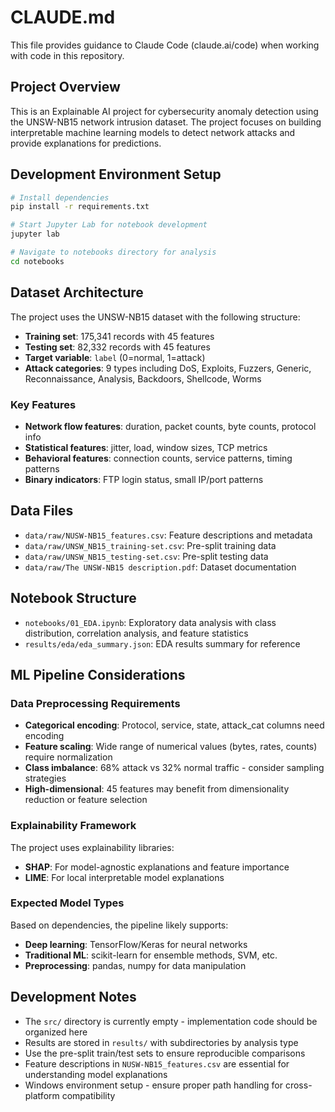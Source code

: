 # CLAUDE.md

This file provides guidance to Claude Code (claude.ai/code) when working with code in this repository.

## Project Overview

This is an Explainable AI project for cybersecurity anomaly detection using the UNSW-NB15 network intrusion dataset. The project focuses on building interpretable machine learning models to detect network attacks and provide explanations for predictions.

## Development Environment Setup

```bash
# Install dependencies
pip install -r requirements.txt

# Start Jupyter Lab for notebook development
jupyter lab

# Navigate to notebooks directory for analysis
cd notebooks
```

## Dataset Architecture

The project uses the UNSW-NB15 dataset with the following structure:

- **Training set**: 175,341 records with 45 features
- **Testing set**: 82,332 records with 45 features
- **Target variable**: `label` (0=normal, 1=attack)
- **Attack categories**: 9 types including DoS, Exploits, Fuzzers, Generic, Reconnaissance, Analysis, Backdoors, Shellcode, Worms

### Key Features

- **Network flow features**: duration, packet counts, byte counts, protocol info
- **Statistical features**: jitter, load, window sizes, TCP metrics
- **Behavioral features**: connection counts, service patterns, timing patterns
- **Binary indicators**: FTP login status, small IP/port patterns

## Data Files

- `data/raw/NUSW-NB15_features.csv`: Feature descriptions and metadata
- `data/raw/UNSW_NB15_training-set.csv`: Pre-split training data
- `data/raw/UNSW_NB15_testing-set.csv`: Pre-split testing data
- `data/raw/The UNSW-NB15 description.pdf`: Dataset documentation

## Notebook Structure

- `notebooks/01_EDA.ipynb`: Exploratory data analysis with class distribution, correlation analysis, and feature statistics
- `results/eda/eda_summary.json`: EDA results summary for reference

## ML Pipeline Considerations

### Data Preprocessing Requirements

- **Categorical encoding**: Protocol, service, state, attack_cat columns need encoding
- **Feature scaling**: Wide range of numerical values (bytes, rates, counts) require normalization
- **Class imbalance**: 68% attack vs 32% normal traffic - consider sampling strategies
- **High-dimensional**: 45 features may benefit from dimensionality reduction or feature selection

### Explainability Framework

The project uses explainability libraries:

- **SHAP**: For model-agnostic explanations and feature importance
- **LIME**: For local interpretable model explanations

### Expected Model Types

Based on dependencies, the pipeline likely supports:

- **Deep learning**: TensorFlow/Keras for neural networks
- **Traditional ML**: scikit-learn for ensemble methods, SVM, etc.
- **Preprocessing**: pandas, numpy for data manipulation

## Development Notes

- The `src/` directory is currently empty - implementation code should be organized here
- Results are stored in `results/` with subdirectories by analysis type
- Use the pre-split train/test sets to ensure reproducible comparisons
- Feature descriptions in `NUSW-NB15_features.csv` are essential for understanding model explanations
- Windows environment setup - ensure proper path handling for cross-platform compatibility
